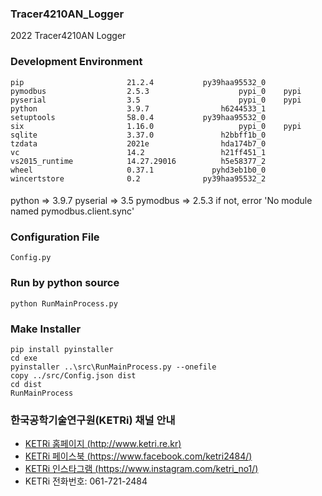 ### Tracer4210AN_Logger
2022 Tracer4210AN Logger

### Development Environment
    pip                       21.2.4           py39haa95532_0   
    pymodbus                  2.5.3                    pypi_0    pypi   
    pyserial                  3.5                      pypi_0    pypi   
    python                    3.9.7                h6244533_1   
    setuptools                58.0.4           py39haa95532_0   
    six                       1.16.0                   pypi_0    pypi   
    sqlite                    3.37.0               h2bbff1b_0   
    tzdata                    2021e                hda174b7_0   
    vc                        14.2                 h21ff451_1   
    vs2015_runtime            14.27.29016          h5e58377_2   
    wheel                     0.37.1             pyhd3eb1b0_0   
    wincertstore              0.2              py39haa95532_2   

####
python => 3.9.7
pyserial => 3.5
pymodbus => 2.5.3 if not, error 'No module named pymodbus.client.sync'

### Configuration File   
    Config.py

### Run by python source
    python RunMainProcess.py

### Make Installer
    pip install pyinstaller
    cd exe
    pyinstaller ..\src\RunMainProcess.py --onefile
    copy ../src/Config.json dist
    cd dist
    RunMainProcess

### 한국공학기술연구원(KETRi) 채널 안내
* [KETRi 홈페이지 (http://www.ketri.re.kr)](http://www.ketri.re.kr)
* [KETRi 페이스북 (https://www.facebook.com/ketri2484/)](https://www.facebook.com/ketri2484/)
* [KETRi 인스타그램 (https://www.instagram.com/ketri_no1/)](https://www.instagram.com/ketri_no1/)
* KETRi 전화번호: 061-721-2484
</br></br>
